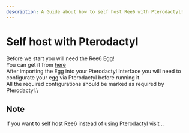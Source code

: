 ```yaml
---
description: A Guide about how to self host Ree6 with Pterodactyl!
---
```


# Self host with Pterodactyl

Before we start you will need the Ree6 Egg!\
You can get it from [here](https://github.com/parkervcp/eggs/tree/master/bots/discord/ree6)\
After importing the Egg into your Pterodactyl Interface you will need to configurate your egg via Pterodactyl before running it.\
All the required configurations should be marked as required by Pterodactyl.\


## Note

If you want to self host Ree6 instead of using Pterodactyl visit [.](./ "mention").
